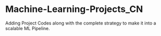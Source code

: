 # Machine-Learning-Projects_CN
Adding Project Codes along with the complete strategy to make it into a scalable ML Pipeline. 
